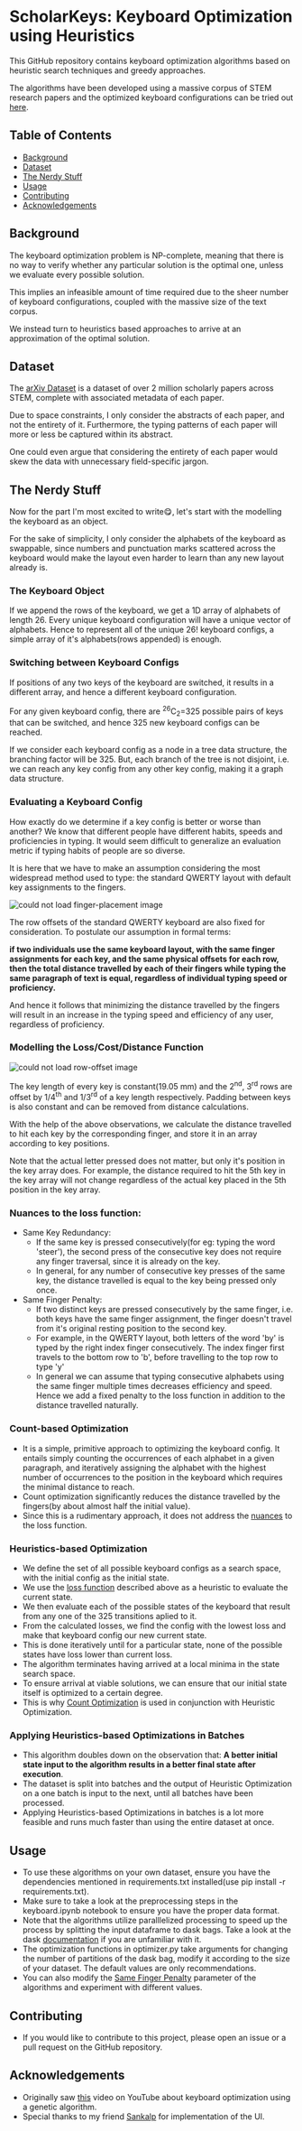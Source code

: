 # ScholarKeys: Keyboard Optimization using Heuristics
This GitHub repository contains keyboard optimization algorithms based on heuristic search techniques and greedy approaches. 

The algorithms have been developed using a massive corpus of STEM research papers and the optimized keyboard configurations can be tried out [here](https://nadarenator.github.io/scholar-keys/).
## Table of Contents
- [Background](#background)
- [Dataset](#dataset)
- [The Nerdy Stuff](#the-nerdy-stuff)
- [Usage](#usage) 
- [Contributing](#contributing)
- [Acknowledgements](#acknowledgements) 
## Background <a name="background"></a>
The keyboard optimization problem is NP-complete, meaning that there is no way to verify whether any particular solution is the optimal one, unless we evaluate every possible solution.

This implies an infeasible amount of time required due to the sheer number of keyboard configurations, coupled with the massive size of the text corpus.

We instead turn to heuristics based approaches to arrive at an approximation of the optimal solution.
## Dataset <a name="dataset"></a>
The [arXiv Dataset](https://www.kaggle.com/datasets/Cornell-University/arxiv) is a dataset of over 2 million scholarly papers across STEM, complete with associated metadata of each paper. 

Due to space constraints, I only consider the abstracts of each paper, and not the entirety of it. Furthermore, the typing patterns of each paper will more or less be captured within its abstract. 

One could even argue that considering the entirety of each paper would skew the data with unnecessary field-specific jargon.
## The Nerdy Stuff 
Now for the part I'm most excited to write😋, let's start with the modelling the keyboard as an object.

For the sake of simplicity, I only consider the alphabets of the keyboard as swappable, since numbers and punctuation marks scattered across the keyboard would make the layout even harder to learn than any new layout already is.
### The Keyboard Object
If we append the rows of the keyboard, we get a 1D array of alphabets of length 26. Every unique keyboard configuration will have a unique vector of alphabets. Hence to represent all of the unique 26! keyboard configs, a simple array of it's alphabets(rows appended) is enough.
### Switching between Keyboard Configs
If positions of any two keys of the keyboard are switched, it results in a different array, and hence a different keyboard configuration.

For any given keyboard config, there are <sup>26</sup>C<sub>2</sub>=325 possible pairs of keys that can be switched, and hence 325 new keyboard configs can be reached. 

If we consider each keyboard config as a node in a tree data structure, the branching factor will be 325. But, each branch of the tree is not disjoint, i.e. we can reach any key config from any other key config, making it a graph data structure.

### Evaluating a Keyboard Config
How exactly do we determine if a key config is better or worse than another? We know that different people have different habits, speeds and proficiencies in typing. It would seem difficult to generalize an evaluation metric if typing habits of people are so diverse.

It is here that we have to make an assumption considering the most widespread method used to type: the standard QWERTY layout with default key assignments to the fingers.

![could not load finger-placement image](https://www.readandspell.com/sites/default/files/fingerplacement.png)

The row offsets of the standard QWERTY keyboard are also fixed for consideration. To postulate our assumption in formal terms: 

<b>if two individuals use the same keyboard layout, with the same finger assignments for each key, and the same physical offsets for each row, then the total distance travelled by each of their fingers while typing the same paragraph of text is equal, regardless of individual typing speed or proficiency.</b>

And hence it follows that minimizing the distance travelled by the fingers will result in an increase in the typing speed and efficiency of any user, regardless of proficiency.

### Modelling the Loss/Cost/Distance Function

![could not load row-offset image](https://i.stack.imgur.com/dRPT5.png)

The key length of every key is constant(19.05 mm) and the 2<sup>nd</sup>, 3<sup>rd</sup> rows are offset by 1/4<sup>th</sup> and 1/3<sup>rd</sup> of a key length respectively. Padding between keys is also constant and can be removed from distance calculations. 

With the help of the above observations, we calculate the distance travelled to hit each key by the corresponding finger, and store it in an array according to key positions.

Note that the actual letter pressed does not matter, but only it's position in the key array does. For example, the distance required to hit the 5th key in the key array will not change regardless of the actual key placed in the 5th position in the key array.

### Nuances to the loss function:
- Same Key Redundancy: 
    * If the same key is pressed consecutively(for eg: typing the word 'steer'), the second press of the consecutive key does not require any finger traversal, since it is already on the key. 
    * In general, for any number of consecutive key presses of the same key, the distance travelled is equal to the key being pressed only once.
- Same Finger Penalty:
    * If two distinct keys are pressed consecutively by the same finger, i.e. both keys have the same finger assignment, the finger doesn't travel from it's original resting position to the second key. 
    * For example, in the QWERTY layout, both letters of the word 'by' is typed by the right index finger consecutively. The index finger first travels to the bottom row to 'b', before travelling to the top row to type 'y'
    * In general we can assume that typing consecutive alphabets using the same finger multiple times decreases efficiency and speed. Hence we add a fixed penalty to the loss function in addition to the distance travelled naturally.

### Count-based Optimization
- It is a simple, primitive approach to optimizing the keyboard config. It entails simply counting the occurrences of each alphabet in a given paragraph, and iteratively assigning the alphabet with the highest number of occurrences to the position in the keyboard which requires the minimal distance to reach.
- Count optimization significantly reduces the distance travelled by the fingers(by about almost half the initial value).
- Since this is a rudimentary approach, it does not address the [nuances](#nuances-to-the-loss-function) to the loss function.

### Heuristics-based Optimization
- We define the set of all possible keyboard configs as a search space, with the initial config as the initial state.
- We use the [loss function](#modelling-the-losscostdistance-function) described above as a heuristic to evaluate the current state.
- We then evaluate each of the possible states of the keyboard that result from any one of the 325 transitions aplied to it.
- From the calculated losses, we find the config with the lowest loss and make that keyboard config our new current state.
- This is done iteratively until for a particular state, none of the possible states have loss lower than current loss.
- The algorithm terminates having arrived at a local minima in the state search space.
- To ensure arrival at viable solutions, we can ensure that our initial state itself is optimized to a certain degree.
- This is why [Count Optimization](#count-based-optimization) is used in conjunction with Heuristic Optimization.

### Applying Heuristics-based Optimizations in Batches
- This algorithm doubles down on the observation that: <b>A better initial state input to the algorithm results in a better final state after execution</b>.
- The dataset is split into batches and the output of Heuristic Optimization on a one batch is input to the next, until all batches have been processed.
- Applying Heuristics-based Optimizations in batches is a lot more feasible and runs much faster than using the entire dataset at once.

## Usage
- To use these algorithms on your own dataset, ensure you have the dependencies mentioned in requirements.txt installed(use pip install -r requirements.txt). 
- Make sure to take a look at the preprocessing steps in the keyboard.ipynb notebook to ensure you have the proper data format.
- Note that the algorithms utilize paralllelized processing to speed up the process by splitting the input dataframe to dask bags. Take a look at the dask [documentation](https://docs.dask.org/en/stable/bag.html) if you are unfamiliar with it.
- The optimization functions in optimizer.py take arguments for changing the number of partitions of the dask bag, modify it according to the size of your dataset. The default values are only recommendations.
- You can also modify the [Same Finger Penalty](#nuances-to-the-loss-function) parameter of the algorithms and experiment with different values.

## Contributing
- If you would like to contribute to this project, please open an issue or a pull request on the GitHub repository.

## Acknowledgements
- Originally saw [this](https://www.youtube.com/watch?v=EOaPb9wrgDY&t=2s) video on YouTube about keyboard optimization using a genetic algorithm.
- Special thanks to my friend [Sankalp](https://sankalpmukim.dev) for implementation of the UI.